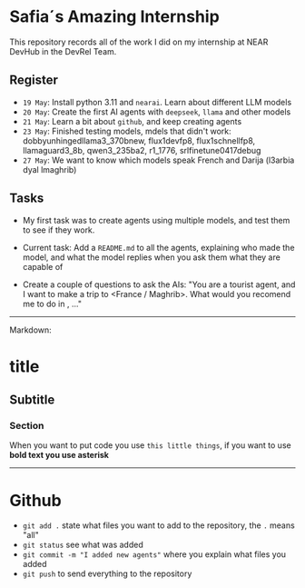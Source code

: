 # Safia´s Amazing Internship

This repository records all of the work I did on my internship at NEAR DevHub in the DevRel Team.

## Register

- `19 May`: Install python 3.11 and `nearai`. Learn about different LLM models
- `20 May`: Create the first AI agents with `deepseek`, `llama` and other models
- `21 May`: Learn a bit about `github`, and keep creating agents 
- `23 May`: Finished testing models, mdels that didn't work: dobbyunhingedllama3_370bnew, flux1devfp8, flux1schnellfp8, llamaguard3_8b, qwen3_235ba2, r1_1776, srlfinetune0417debug
- `27 May`: We want to know which models speak French and Darija (l3arbia dyal lmaghrib)

## Tasks

- My first task was to create agents using multiple models, and test them to see if they work.

- Current task: Add a `README.md` to all the agents, explaining who made the model, and what the model replies when you ask them what they are capable of

- Create a couple of questions to ask the AIs: "You are a tourist agent, and I want to make a trip to <France / Maghrib>. What would you recomend me to do in <city>, ..."
   

---

Markdown:

# title
## Subtitle
### Section

When you want to put code you use `this little things`, if you want to use **bold text you use asterisk**

---

# Github

- `git add .` state what files you want to add to the repository, the `.` means "all"
- `git status` see what was added
- `git commit -m "I added new agents"` where you explain what files you added
- `git push` to send everything to the repository

